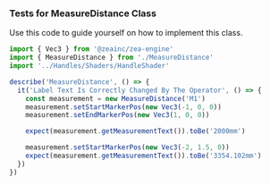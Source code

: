 <a name="Tests for `MeasureDistance` Class"></a>

### Tests for MeasureDistance Class

Use this code to guide yourself on how to implement this class.
```javascript
import { Vec3 } from '@zeainc/zea-engine'
import { MeasureDistance } from './MeasureDistance'
import '../Handles/Shaders/HandleShader'

describe('MeasureDistance', () => {
  it('Label Text Is Correctly Changed By The Operator', () => {
    const measurement = new MeasureDistance('M1')
    measurement.setStartMarkerPos(new Vec3(-1, 0, 0))
    measurement.setEndMarkerPos(new Vec3(1, 0, 0))

    expect(measurement.getMeasurementText()).toBe('2000mm')

    measurement.setStartMarkerPos(new Vec3(-2, 1.5, 0))
    expect(measurement.getMeasurementText()).toBe('3354.102mm')
  })
})

```